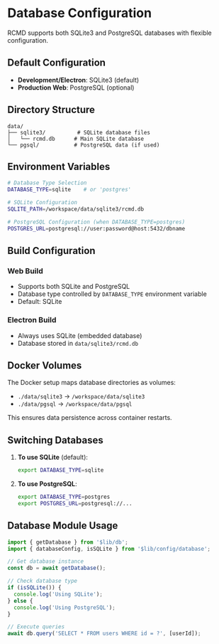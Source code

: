 # Database Configuration

RCMD supports both SQLite3 and PostgreSQL databases with flexible configuration.

## Default Configuration

- **Development/Electron**: SQLite3 (default)
- **Production Web**: PostgreSQL (optional)

## Directory Structure

```
data/
├── sqlite3/          # SQLite database files
│   └── rcmd.db      # Main SQLite database
└── pgsql/           # PostgreSQL data (if used)
```

## Environment Variables

```bash
# Database Type Selection
DATABASE_TYPE=sqlite    # or 'postgres'

# SQLite Configuration
SQLITE_PATH=/workspace/data/sqlite3/rcmd.db

# PostgreSQL Configuration (when DATABASE_TYPE=postgres)
POSTGRES_URL=postgresql://user:password@host:5432/dbname
```

## Build Configuration

### Web Build
- Supports both SQLite and PostgreSQL
- Database type controlled by `DATABASE_TYPE` environment variable
- Default: SQLite

### Electron Build
- Always uses SQLite (embedded database)
- Database stored in `data/sqlite3/rcmd.db`

## Docker Volumes

The Docker setup maps database directories as volumes:
- `./data/sqlite3` → `/workspace/data/sqlite3`
- `./data/pgsql` → `/workspace/data/pgsql`

This ensures data persistence across container restarts.

## Switching Databases

1. **To use SQLite** (default):
   ```bash
   export DATABASE_TYPE=sqlite
   ```

2. **To use PostgreSQL**:
   ```bash
   export DATABASE_TYPE=postgres
   export POSTGRES_URL=postgresql://...
   ```

## Database Module Usage

```typescript
import { getDatabase } from '$lib/db';
import { databaseConfig, isSQLite } from '$lib/config/database';

// Get database instance
const db = await getDatabase();

// Check database type
if (isSQLite()) {
  console.log('Using SQLite');
} else {
  console.log('Using PostgreSQL');
}

// Execute queries
await db.query('SELECT * FROM users WHERE id = ?', [userId]);
```
